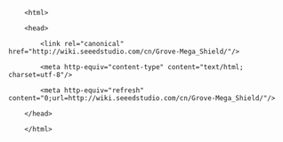 <!DOCTYPE html>
        <html>
        <head>
            <link rel="canonical" href="http://wiki.seeedstudio.com/cn/Grove-Mega_Shield/"/>
            <meta http-equiv="content-type" content="text/html; charset=utf-8"/>
            <meta http-equiv="refresh" content="0;url=http://wiki.seeedstudio.com/cn/Grove-Mega_Shield/"/>
        </head>
        </html>